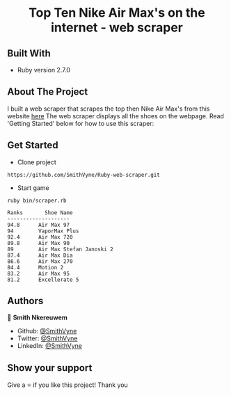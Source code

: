 
<h1 align="center">Top Ten Nike Air Max's on the internet - web scraper</h1>

## Built With
- Ruby version 2.7.0

## About The Project
I built a web scraper that scrapes the top then Nike Air Max's from this website [here](https://www.walkjogrun.net/best-nike-air-max-shoes-reviewed/)
The web scraper displays all the shoes on  the webpage. Read 'Getting Started' below for how to use this scraper:

## Get Started

* Clone project
```
https://github.com/SmithVyne/Ruby-web-scraper.git
```
* Start game
```
ruby bin/scraper.rb

Ranks       Shoe Name
--------------------
94.8      Air Max 97
94        VaporMax Plus
92.4      Air Max 720
89.8      Air Max 90
89        Air Max Stefan Janoski 2
87.4      Air Max Dia
86.6      Air Max 270
84.4      Motion 2
83.2      Air Max 95
81.2      Excellerate 5
```

## Authors

👤 **Smith Nkereuwem**

- Github: [@SmithVyne](https://github.com/SmithVyne)
- Twitter: [@SmithVyne](https://twitter.com/SmithVyne)
- LinkedIn: [@SmithVyne](https://www.linkedin.com/in/smithvyne)

## Show your support

Give a ⭐️ if you like this project!
Thank you
